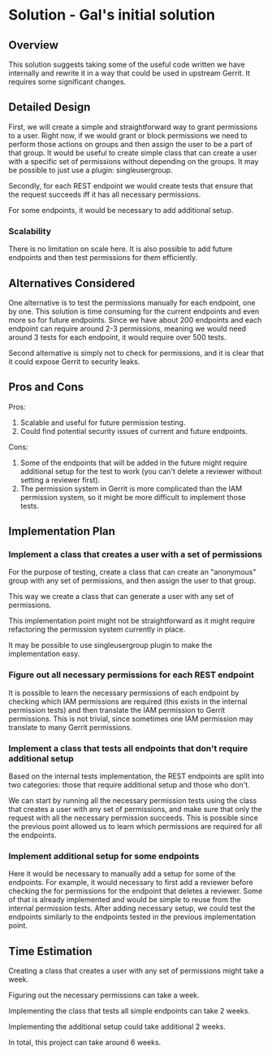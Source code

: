 # Solution - Gal's initial solution

## <a id="overview"> Overview

This solution suggests taking some of the useful code written we have internally
and rewrite it in a way that could be used in upstream Gerrit. It requires some
significant changes.

## <a id="detailed-design"> Detailed Design

First, we will create a simple and straightforward way to grant permissions to
a user. Right now, if we would grant or block permissions we need to perform
those actions on groups and then assign the user to be a part of that group. It
would be useful to create simple class that can create a user with a specific set
of permissions without depending on the groups. It may be possible to just use
a plugin: singleusergroup.

Secondly, for each REST endpoint we would create tests that ensure that the
request succeeds iff it has all necessary permissions.

For some endpoints, it would be necessary to add additional setup.

### <a id="scalability"> Scalability

There is no limitation on scale here. It is also possible to add future endpoints
and then test permissions for them efficiently.

## <a id="alternatives-considered"> Alternatives Considered

One alternative is to test the permissions manually for each endpoint, one by one.
This solution is time consuming for the current endpoints and even more so for
future endpoints. Since we have about 200 endpoints and each endpoint can require
around 2-3 permissions, meaning we would need around 3 tests for each endpoint,
it would require over 500 tests.

Second alternative is simply not to check for permissions, and it is clear that
it could expose Gerrit to security leaks.

## <a id="pros-and-cons"> Pros and Cons

Pros:

1. Scalable and useful for future permission testing.
2. Could find potential security issues of current and future endpoints.

Cons:

1. Some of the endpoints that will be added in the future might require additional
setup for the test to work (you can't delete a reviewer without setting a reviewer
first).
2. The permission system in Gerrit is more complicated than the IAM permission
system, so it might be more difficult to implement those tests.

## <a id="implementation-plan"> Implementation Plan

### Implement a class that creates a user with a set of permissions

For the purpose of testing, create a class that can create an "anonymous" group
with any set of permissions, and then assign the user to that group.

This way we create a class that can generate a user with any set of permissions.

This implementation point might not be straightforward as it might require
refactoring the permission system currently in place.

It may be possible to use singleusergroup plugin to make the implementation easy.

### Figure out all necessary permissions for each REST endpoint

It is possible to learn the necessary permissions of each endpoint by checking
which IAM permissions are required (this exists in the internal permission tests)
and then translate the IAM permission to Gerrit permissions. This is not trivial,
since sometimes one IAM permission may translate to many Gerrit permissions.

### Implement a class that tests all endpoints that don't require additional setup

Based on the internal tests implementation, the REST endpoints are split into two
categories: those that require additional setup and those who don't.

We can start by running all the necessary permission tests using the class that
creates a user with any set of permissions, and make sure that only the request
with all the necessary permission succeeds. This is possible since the previous
point allowed us to learn which permissions are required for all the endpoints.

### Implement additional setup for some endpoints

Here it would be necessary to manually add a setup for some of the endpoints.
For example, it would necessary to first add a reviewer before checking the for
permissions for the endpoint that deletes a reviewer. Some of that is already
implemented and would be simple to reuse from the internal permission tests.
After adding necessary setup, we could test the endpoints similarly to the
endpoints tested in the previous implementation point.

## <a id="time-estimation"> Time Estimation

Creating a class that creates a user with any set of permissions might take a week.

Figuring out the necessary permissions can take a week.

Implementing the class that tests all simple endpoints can take 2 weeks.

Implementing the additional setup could take additional 2 weeks.

In total, this project can take around 6 weeks.
